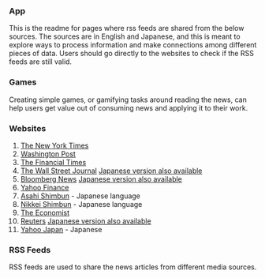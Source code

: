 
### App

This is the readme for pages where rss feeds are shared from the below sources. The sources are in English and Japanese, and this is meant to explore ways to process information and make connections among different pieces of data. Users should go directly to the websites to check if the RSS feeds are still valid.

### Games

Creating simple games, or gamifying tasks around reading the news, can help users get value out of consuming news and applying it to their work.

### Websites

1. [The New York Times](https://www.nyt.com)
2. [Washington Post](https://www.wapo.com)
3. [The Financial Times](https://www.ft.com)
4. [The Wall Street Journal](https://www.wsj.com) [Japanese version also available](https://jp.wsj.com/)
5. [Bloomberg News](https://www.bloomberg.com) [Japanese version also available](https://www.bloomberg.co.jp)
6. [Yahoo Finance](https://news.yahoo.com)
7. [Asahi Shimbun](https://www.asahi.com) - Japanese language
8. [Nikkei Shimbun](https://www.nikkei.com) - Japanese language
9. [The Economist](https://www.economist.com)
10. [Reuters](https://www.reuters.com) [Japanese version also available](https://jp.reuters.com/)
11. [Yahoo Japan](https://news.yahoo.co.jp) - Japanese


### RSS Feeds

RSS feeds are used to share the news articles from different media sources. 

